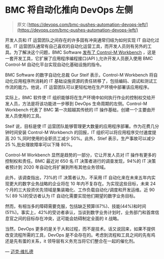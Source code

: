 # BMC 将自动化推向 DevOps 左侧

> 原文:[https://devops.com/bmc-pushes-automation-devops-left/](https://devops.com/bmc-pushes-automation-devops-left/)

开发人员和 IT 运营团队之间存在的许多固有冲突通常归结为如何实现 IT 自动化过程。IT 运营团队通常有自己喜欢的自动化运营工具，而开发人员则有另外的工具。为了解决这个问题，BMC Software [发布了 Control-M Workbench](http://newsroom.bmc.com/phoenix.zhtml?c=253321&p=irol-newsArticle&ID=2280757) ，这是一套开发工具，它扩展了应用程序编程接口(API ),允许开发人员嵌入使用 BMC Control-M 自动化平台实现自动化基础设施的指令。

BMC Software 的数字自动化总裁 Gur Steif 表示，Control-M Workbench 将自动化应用程序所消耗的 IT 基础设施资源的责任转移了，包括编码、调试和测试工作流的能力。他说，IT 运营团队可以更轻松地在生产环境中部署该应用程序。

实际上，BMC 软件使 IT 组织能够将在生产环境中如何执行作业的控制权交给开发人员，方法是将该功能进一步移到 DevOps 生命周期的左侧。Control-M Workbench 代表了 BMC 第一次超越其传统的 IT 操作基础，创建一个主要由开发人员使用的工具。

Steif 说，目标是使 IT 运营团队能够管理更大数量的应用程序部署。作为花费几分钟时间安装 Control-M Workbench 的回报，IT 组织可以将应用程序交付速度提高 20 %,同时使用的全职员工减少 50%。此外，Stief 表示，生产事故可以减少 25 %,批处理故障率可以下降 80%。

Control-M Workbench 显然是趋势的一部分，它让开发人员对 IT 操作有更多的控制权和责任。BMC 最近对 650 名 IT 决策者进行的调查发现，94%的 IT 决策者预计到 2020 年自动化将扩展到所有其他业务领域。

此外，该调查指出，73%的 IT 决策者认为，不采用 IT 自动化来在未来五年内实现更大的数字业务战略的企业将在 10 年内不复存在。为实现这些目标，未来 24 个月的三大投资优先领域是集装箱化、工作负载自动化/调度和开发运维。近 90 %( 89 %)的受访者认为 IT 自动化需要实现他们期望的数字业务目标。

然而，有相当多的障碍需要克服，包括缺乏预算(67%)、技能(44%)和时间(51%)。事实上，42%的受访者承认，当谈到数字业务计划时，业务部门和首席信息官之间的目标存在冲突，这可能会妨碍制定全面的 it 战略。

当然，DevOps 更多的是关于人和过程，而不是技术。话又说回来，如果不提供改变流程所需的工具，DevOps 是不会存在的。考虑到流程和工具之间的先有鸡还是先有蛋的关系，it 领导层有义务充当将它们整合在一起的催化剂。

— [迈克·维扎德](https://devops.com/author/mike-vizard/)
